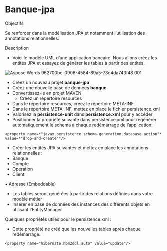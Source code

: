 # Banque-jpa


Objectifs 

Se renforcer dans la modélisation JPA et notamment l’utilisation des annotations relationnelles. 

Description 

- Voici le modèle UML d’une application bancaire. Nous allons créez les entités JPA et essayez de générer les tables à partir des entités. 

![Aspose Words 962700be-0906-4584-89a5-73e4da743f48 001](https://github.com/ramyozi/Banque-jpa/assets/121133584/2c64c9b3-6a68-4991-8661-1cb4ea0a4dcb)

- Créez un nouveau projet **banque-jpa** 
- Créez une nouvelle base de données **banque** 
- Convertissez-le en projet MAVEN 
  - Créez un répertoire resources 
- Dans le répertoire resources, créez le répertoire META-INF 
- Dans le répertoire META-INF, mettez en place le fichier persistence.xml 
- Valorisez la **persistence-unit** dans **persistence.xml** pour y accéder 
- Positionner la propriété suivante dans persistence.xml pour regénérer automatiquement le schema à chaque redémarrage de l’application: 

`<property name=*"javax.persistence.schema-generation.database.action"* value=*"drop-and-create"*/>`

- Créer les entités JPA suivantes et mettez en place les annotations relationnelles : 
- Banque 
- Compte 
- Operation 
- Client 

▪  Adresse (Embeddable) 

- Les tables seront générées à partir des relations définies dans votre modèle métier 
- Insérer en base de données des instances des différents objets en utilisant l’EntityManager 

Quelques propriétés utiles pour le persistence.xml : 

- Cette propriété ne créé que les nouvelles tables après chaque redémarrage: 

`<property name="hibernate.hbm2ddl.auto" value="update"/>`
